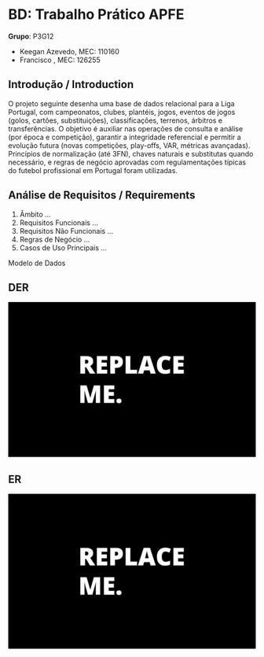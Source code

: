 # BD: Trabalho Prático APFE

**Grupo**: P3G12
- Keegan Azevedo, MEC: 110160
- Francisco , MEC: 126255

## Introdução / Introduction
 
O projeto seguinte desenha uma base de dados relacional para a Liga Portugal, com campeonatos, clubes, plantéis, jogos, eventos de jogos (golos, cartões, substituições), classificações, terrenos, árbitros e transferências. O objetivo é auxiliar nas operações de consulta e análise (por época e competição), garantir a integridade referencial e permitir a evolução futura (novas competições, play-offs, VAR, métricas avançadas). Princípios de normalização (até 3FN), chaves naturais e substitutas quando necessário, e regras de negócio aprovadas com regulamentações típicas do futebol profissional em Portugal foram utilizadas.


## ​Análise de Requisitos / Requirements
1) Âmbito
...
2) Requisitos Funcionais
...
3) Requisitos Não Funcionais
...
4) Regras de Negócio
...
5) Casos de Uso Principais
...

Modelo de Dados


## DER


![DER Diagram!](der.jpg "AnImage")

## ER

![ER Diagram!](er.jpg "AnImage")